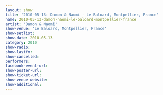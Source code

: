 ```yaml
---
layout: show
title: '2010-05-13: Damon & Naomi - Le Baloard, Montpellier, France'
name: 2010-05-13-damon-naomi-le-baloard-montpellier-france
artist: 'Damon & Naomi'
show-venue: 'Le Baloard, Montpellier, France'
show-setlist: 
show-date: 2010-05-13
category: 2010
show-radio: 
show-lastfm: 
show-cancelled: 
performers: 
facebook-event-url: 
show-poster-url: 
show-ticket-url: 
show-venue-website: 
show-additional: 
---
```


